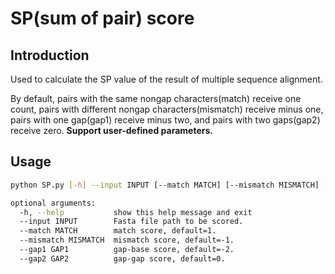 # SP(sum of pair) score
## Introduction
Used to calculate the SP value of the result of multiple sequence alignment.

By default, pairs with the same nongap characters(match) receive one count, pairs with different nongap characters(mismatch) receive minus one, pairs with one gap(gap1) receive minus two, and pairs with two gaps(gap2) receive zero. **Support user-defined parameters.**
## Usage
```bash
python SP.py [-h] --input INPUT [--match MATCH] [--mismatch MISMATCH] [--gap1 GAP1] [--gap2 GAP2]

optional arguments:
  -h, --help           show this help message and exit
  --input INPUT        Fasta file path to be scored.
  --match MATCH        match score, default=1.
  --mismatch MISMATCH  mismatch score, default=-1.
  --gap1 GAP1          gap-base score, default=-2.
  --gap2 GAP2          gap-gap score, default=0.
```



